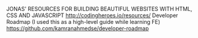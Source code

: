 JONAS' RESOURCES FOR BUILDING BEAUTIFUL WEBSITES WITH HTML, CSS AND JAVASCRIPT
http://codingheroes.io/resources/
Developer Roadmap (I used this as a high-level guide while learning FE)
https://github.com/kamranahmedse/developer-roadmap